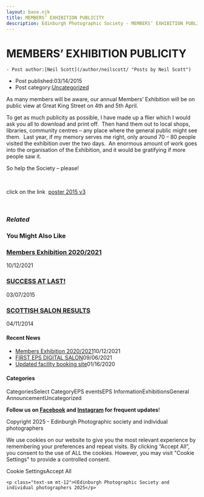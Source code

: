 ```yaml
---
layout: base.njk
title: MEMBERS’ EXHIBITION PUBLICITY
description: Edinburgh Photographic Society - MEMBERS’ EXHIBITION PUBLICITY
---
```


<div class="container mx-auto px-4 py-8">
  <div class="prose max-w-3xl mx-auto">
    <h1 class="text-3xl font-bold mb-6">MEMBERS’ EXHIBITION PUBLICITY</h1>

    - Post author:[Neil Scott](/author/neilscott/ "Posts by Neil Scott")
- Post published:03/14/2015
- Post category:[Uncategorized](/category/uncategorized/)

As many members will be aware, our annual Members’ Exhibition will be on public view at Great King Street on 4th and 5th April.

To get as much publicity as possible, I have made up a flier which I would ask you all to download and print off.&nbsp; Then hand them out to local shops, libraries, community centres – any place where the general public might see them.&nbsp; Last year, if my memory serves me right, only around 70 – 80 people visited the exhibition over the two days.&nbsp; An enormous amount of work goes into the organisation of the Exhibition, and it would be gratifying if more people saw it.

So help the Society – please!

&nbsp;

click on the link&nbsp; [poster 2015 v3](/wp-content/uploads/2015/03/poster-2015-v3.pdf)

&nbsp;

### _Related_

### You Might Also Like

### [Members Exhibition 2020/2021](/uncategorized/20207/)
10/12/2021

### [SUCCESS AT LAST!](/uncategorized/success-at-last/)
03/07/2015

### [SCOTTISH SALON RESULTS](/uncategorized/scottish-salon-results/)
04/11/2014

#### Recent News

- [Members Exhibition 2020/2021](/uncategorized/20207/)10/12/2021
- [FIRST EPS DIGITAL SALON](/uncategorized/19611/)09/06/2021
- [Updated facility booking site](/eps_information/updated-facility-booking-site/)01/16/2020

#### Categories
CategoriesSelect CategoryEPS eventsEPS InformationExhibitionsGeneral AnnouncementUncategorized

**Follow us on [Facebook](https://www.facebook.com/EdinburghPhotographicSociety/) and [Instagram](https://www.instagram.com/edinburghphotographicsociety) for frequent updates**!

 Copyright 2025 - Edinburgh Photographic society and individual photographers 

We use cookies on our website to give you the most relevant experience by remembering your preferences and repeat visits. By clicking “Accept All”, you consent to the use of ALL the cookies. However, you may visit "Cookie Settings" to provide a controlled consent.

Cookie SettingsAccept All

    <p class="text-sm mt-12">©Edinburgh Photographic Society and individual photographers 2025</p>
  </div>
</div>